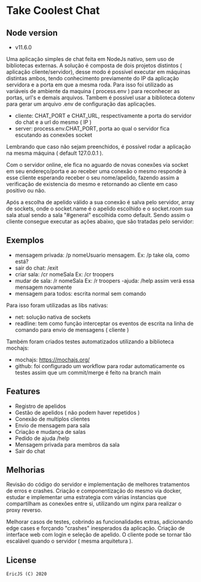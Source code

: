 # Take Coolest Chat

Node version
--------
- v11.6.0


Uma aplicação simples de chat feita em NodeJs nativo, sem uso de bibliotecas externas. A solução é composta de dois projetos distintos ( aplicação cliente/servidor), desse modo é possível executar em máquinas distintas ambos, tendo conhecimento previamente do IP da aplicação servidora e a porta em que a mesma roda. Para isso foi utilizado as variáveis de ambiente da maquina ( process.env ) para reconhecer as portas, url's e demais arquivos. Tambem é possível usar a biblioteca dotenv para gerar um arquivo .env de configuração das aplicações.

- cliente: CHAT_PORT e CHAT_URL, respectivamente a porta do servidor do chat e a url do mesmo ( IP ) 
- server: process.env.CHAT_PORT, porta ao qual o servidor fica escutando as conexões socket

Lembrando que caso não sejam preenchidos, é possível rodar a aplicação na mesma máquina ( default 127.0.0.1 ).

Com o servidor online, ele fica no aguardo de novas conexões via socket em seu endereço/porta e ao receber uma conexão o mesmo responde à esse cliente esperando receber o seu nome/apelido, fazendo assim a verificação de existencia do mesmo e retornando ao cliente em caso positivo ou não.

Após a escolha de apelido válido a sua conexão é salva pelo servidor, array de sockets, onde o socket.name é o apelido escolhido e o socket.room sua sala atual sendo a sala "#general" escolhida como default. Sendo assim o cliente consegue executar as ações abaixo, que são tratadas pelo servidor:

Exemplos
--------
 
 - mensagem privada: /p nomeUsuario mensagem. Ex: /p take ola, como está?
 - sair do chat: /exit
 - criar sala: /cr nomeSala Ex: /cr troopers
 - mudar de sala: /r nomeSala Ex: /r troopers
 -ajuda: /help assim verá essa mensagem novamente
 - mensagem para todos: escrita normal sem comando

Para isso foram utilizadas as libs nativas:

- net: solução nativa de sockets
- readline: tem como função interceptar os eventos de escrita na linha de comando para envio de mensagens ( cliente )


Também foram criados testes automatizados utilizando a biblioteca mochajs:
- mochajs: https://mochajs.org/
- github: foi configurado um workflow para rodar automaticamente os testes assim que um commit/merge é feito na branch main

Features
--------

- Registro de apelidos
- Gestão de apelidos ( não podem haver repetidos )
- Conexão de multiplos clientes
- Envio de mensagem para sala
- Criação e mudança de salas
- Pedido de ajuda /help
- Mensagem privada para membros da sala
- Sair do chat


Melhorias
-------

Revisão do código do servidor e implementação de melhores tratamentos de erros e crashes. Criação e componentização do mesmo via docker, estudar e implementar uma estrategia com várias instancias que compartilham as conexões entre si, utilizando um nginx para realizar o proxy reverso.

Melhorar casos de testes, cobrindo as funcionalidades extras, adicionando edge cases e forçando "crashes" inesperados da aplicação. Criação de interface web com login e seleção de apelido. O cliente pode se tornar tão escalável quando o servidor ( mesma arquitetura ).



License
-------

    EricJS (C) 2020 


